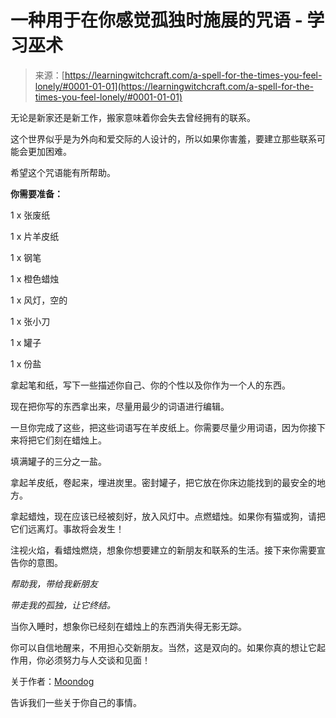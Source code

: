 <!--yml

分类：未分类

日期：2024年06月12日18:16:01

-->

# 一种用于在你感觉孤独时施展的咒语 - 学习巫术

> 来源：[https://learningwitchcraft.com/a-spell-for-the-times-you-feel-lonely/#0001-01-01](https://learningwitchcraft.com/a-spell-for-the-times-you-feel-lonely/#0001-01-01)

无论是新家还是新工作，搬家意味着你会失去曾经拥有的联系。

这个世界似乎是为外向和爱交际的人设计的，所以如果你害羞，要建立那些联系可能会更加困难。

希望这个咒语能有所帮助。

**你需要准备：**

1 x 张废纸

1 x 片羊皮纸

1 x 钢笔

1 x 橙色蜡烛

1 x 风灯，空的

1 x 张小刀

1 x 罐子

1 x 份盐

拿起笔和纸，写下一些描述你自己、你的个性以及你作为一个人的东西。

现在把你写的东西拿出来，尽量用最少的词语进行编辑。

一旦你完成了这些，把这些词语写在羊皮纸上。你需要尽量少用词语，因为你接下来将把它们刻在蜡烛上。

填满罐子的三分之一盐。

拿起羊皮纸，卷起来，埋进炭里。密封罐子，把它放在你床边能找到的最安全的地方。

拿起蜡烛，现在应该已经被刻好，放入风灯中。点燃蜡烛。如果你有猫或狗，请把它们远离灯。事故将会发生！

注视火焰，看蜡烛燃烧，想象你想要建立的新朋友和联系的生活。接下来你需要宣告你的意图。

*帮助我，带给我新朋友*

*带走我的孤独，让它终结。*

当你入睡时，想象你已经刻在蜡烛上的东西消失得无影无踪。

你可以自信地醒来，不用担心交新朋友。当然，这是双向的。如果你真的想让它起作用，你必须努力与人交谈和见面！

关于作者：[Moondog](https://learningwitchcraft.com/profile/?tthayer/)

告诉我们一些关于你自己的事情。
